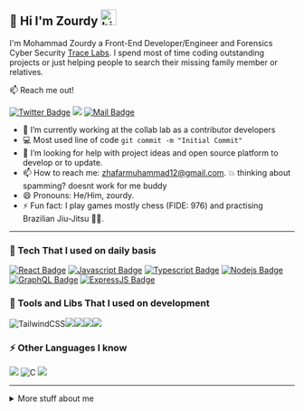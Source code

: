 

<!-- <p align='center'><img width='800' height='480' src="https://pickywallpapers.com/img/2018/2/firewatch-4k-widescreen-wallpaper-412-419-hd-wallpapers.jpg"/></p> -->
<!-- <p align="left"><img src="https://media.giphy.com/media/d88hjzGrmHBWHfmtjb/giphy.gif" alt="Synthwave" height="370" width="800"></p> -->
<!-- <p align="center"><img src="https://media.giphy.com/media/xT5LME6604zSIW4YBq/giphy.gif" alt="Synthwave" height="200" width="300"></p> -->
<!-- <p align="right"><img src="https://media.giphy.com/media/lGD7VxrtwNalqhx68w/giphy.gif" alt="Synthwave" height="200" width="300"></p> -->

## 💃 Hi I'm Zourdy <img src="https://user-images.githubusercontent.com/1303154/88677602-1635ba80-d120-11ea-84d8-d263ba5fc3c0.gif" width="28px" alt="hi">

I'm Mohammad Zourdy a Front-End Developer/Engineer and Forensics Cyber Security [Trace Labs](https://tracelabs.org). I spend most of time coding outstanding projects or just helping people to search their missing family member or relatives.

:mailbox: Reach me out!

[![Twitter Badge](https://img.shields.io/badge/-@zourdythedev-1ca0f1?style=for-the-badge&labelColor=1ca0f1&logo=twitter&logoColor=white&link=https://twitter.com/zourdythedev)](https://twitter.com/zourdythedev) 
<a href="https://www.linkedin.com/in/muhammad-zourdy-2008981b2/"><img src="https://img.shields.io/badge/linkedin-%230077B5.svg?&style=for-the-badge&logo=linkedin&logoColor=white"/></a>
[![Mail Badge](https://img.shields.io/badge/-@zourdyzh-e84393?style=for-the-badge&labelColor=e84393&logo=instagram&logoColor=white)](https://instagram.com/zourdyzh) 

<!-- TODO: Add last video link -->

- 🔭 I’m currently working at the collab lab as a contributor developers 
- :computer: Most used line of code `git commit -m "Initial Commit"`
- 🤔 I’m looking for help with project ideas and open source platform to develop or to update.
- 📫 How to reach me: zhafarmuhammad12@gmail.com. 💥 thinking about spamming? doesnt work for me buddy 
- 😄 Pronouns: He/Him, zourdy.
- ⚡ Fun fact: I play games mostly chess (FIDE: 976) and practising Brazilian Jiu-Jitsu 🐱‍👤.


---


### 🚀 Tech That I used on daily basis

[![React Badge](https://img.shields.io/badge/-React-61DBFB?style=for-the-badge&labelColor=black&logo=react&logoColor=61DBFB)](#) [![Javascript Badge](https://img.shields.io/badge/-Javascript-F0DB4F?style=for-the-badge&labelColor=black&logo=javascript&logoColor=F0DB4F)](#) [![Typescript Badge](https://img.shields.io/badge/-Typescript-007acc?style=for-the-badge&labelColor=black&logo=typescript&logoColor=007acc)](#) [![Nodejs Badge](https://img.shields.io/badge/-Nodejs-3C873A?style=for-the-badge&labelColor=black&logo=node.js&logoColor=3C873A)](#) [![GraphQL Badge](https://img.shields.io/badge/-GraphQl-e535ab?style=for-the-badge&labelColor=black&logo=node.js&logoColor=e535ab)](#) [![ExpressJS Badge](https://img.shields.io/badge/-express.js-444444?style=for-the-badge&labelColor=black&logo=express&logoColor=2361DAFB)](#)


### 🚀 Tools and Libs That I used on development

<img alt="TailwindCSS" src="https://img.shields.io/badge/tailwindcss-%2338B2AC.svg?style=for-the-badge&logo=tailwind-css&logoColor=white"/><img src="https://img.shields.io/badge/-Sass-cc6699?style=for-the-badge&logo=sass&logoColor=ffffff"><img src="https://img.shields.io/badge/-PostgreSQL-F29111?style=for-the-badge&logo=PostgreSQL&logoColor=FFFFFF"><img src="http://img.shields.io/badge/-Heroku-430098?style=for-the-badge&logo=heroku&logoColor=white"><img src="http://img.shields.io/badge/-Vercel-black?style=for-the-badge&logo=vercel&logoColor=white">

### ⚡ Other Languages I know
<img src="http://img.shields.io/badge/-Go-39A6A3?style=for-the-badge&logo=go&logoColor=white"> <img alt="C" src="https://img.shields.io/badge/c-%2300599C.svg?style=for-the-badge&logo=c&logoColor=white"/> <img src="https://img.shields.io/badge/-Python-0A1931?style=for-the-badge&logo=python&logoColor=white"> 


---
<details>
<summary>
  More stuff about me
</summary>
  
<br />

Hey, If you need help to find something in the internet or maybe you searching for a missing person, I would love to help ❤

<h2>💻 Some stats 💻</h2>

![Zourdy's github stats](https://github-readme-stats.vercel.app/api?username=zourdycodes&show_icons=true&theme=synthwave)


<h2>💻 Most Used Language 💻</h2>

[![Top Language](https://github-readme-stats.vercel.app/api/top-langs/?username=zourdycodes&layout=compact&theme=dracula)](https://github.com/anuraghazra/github-readme-stats)


---
<p align='center'>
<img src="https://media.giphy.com/media/LnQjpWaON8nhr21vNW/giphy.gif" width="60"> <em><b>I love connecting with different people</b> so if you want to say <b>hi, I'll be happy to meet you more!</b> :)</em>
</p>

<br />
<p align="center">   
<a href="https://zourdydev.vercel.app"><img src="https://img.shields.io/badge/website-%23E4405F.svg?&style=for-the-badge&logo=website&logoColor=white"></a>
</p>

---

<p align="center"><img src="https://media.giphy.com/media/d88hjzGrmHBWHfmtjb/giphy.gif" alt="Synthwave" height="370" width="800"></p>
<!-- <img src="https://pickywallpapers.com/img/2018/2/firewatch-4k-widescreen-wallpaper-412-419-hd-wallpapers.jpg"/> -->

</details>
